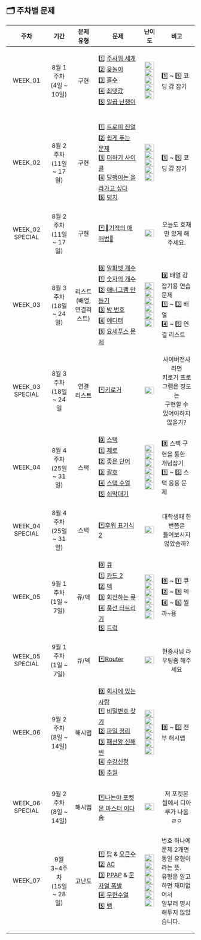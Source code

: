  ## 🗂️ 주차별 문제

| 주차 | 기간 | 문제 유형 | 문제 | 난이도 | 비고 |
|:---:|:---:|:---:|:---:|:---:|:---:|
| WEEK_01 | 8월 1주차 <br> (4일 ~ 10일) | 구현 | <p align=left> 1️⃣ [주사위 세개](https://www.acmicpc.net/problem/2480) <br>  2️⃣ [윷놀이](https://www.acmicpc.net/problem/2490) <br> 3️⃣ [홀수](https://www.acmicpc.net/problem/2576) <br> 4️⃣ [최댓값](https://www.acmicpc.net/problem/2562)  <br> 5️⃣ [일곱 난쟁이](https://www.acmicpc.net/problem/2309) </p> | <p> <img height="20px" width="25px" src="https://static.solved.ac/tier_small/2.svg"/> <br>   <img height="20px" width="25px" src="https://static.solved.ac/tier_small/3.svg"/> <br>   <img height="20px" width="25px" src="https://static.solved.ac/tier_small/3.svg"/> <br>   <img height="20px" width="25px" src="https://static.solved.ac/tier_small/3.svg"/> <br>   <img height="20px" width="25px" src="https://static.solved.ac/tier_small/5.svg"/> </p> | <p align=left> 1️⃣ ~ 5️⃣ 코딩 감 잡기 |
| WEEK_02 | 8월 2주차 <br> (11일 ~ 17일) | 구현 | <p align=left> 1️⃣ [트로피 진열](https://www.acmicpc.net/problem/1668) <br>  2️⃣ [쉽게 푸는 문제](https://www.acmicpc.net/problem/1292) <br> 3️⃣ [더하기 사이클](https://www.acmicpc.net/problem/1110) <br> 4️⃣ [달팽이는 올라가고 싶다](https://www.acmicpc.net/problem/2869)  <br> 5️⃣ [덩치](https://www.acmicpc.net/problem/7568) <br>  </p> | <p> <img height="20px" width="25px" src="https://static.solved.ac/tier_small/4.svg"/> <br>   <img height="20px" width="25px" src="https://static.solved.ac/tier_small/5.svg"/> <br>   <img height="20px" width="25px" src="https://static.solved.ac/tier_small/5.svg"/> <br>   <img height="20px" width="25px" src="https://static.solved.ac/tier_small/5.svg"/> <br>   <img height="20px" width="25px" src="https://static.solved.ac/tier_small/6.svg"/> </p> | <p align=left> 1️⃣ ~ 5️⃣ 코딩 감 잡기 |
| WEEK_02 SPECIAL | 8월 2주차 <br> (11일 ~ 17일) | 구현 | <p align=left> *️⃣[🐜기적의 매매법🐜](https://www.acmicpc.net/problem/20546) </p> |  <img height="20px" width="25px" src="https://static.solved.ac/tier_small/6.svg"/> | 오늘도 호재만 있게 해주세요. |
| WEEK_03 | 8월 3주차<br>(18일 ~ 24일) | 리스트 <br> (배열, 연결리스트) | <p align=left> 0️⃣ [알파벳 개수](https://www.acmicpc.net/problem/10808) <br> 1️⃣ [숫자의 개수](https://www.acmicpc.net/problem/2577) <br>  2️⃣ [애너그램 만들기](https://www.acmicpc.net/problem/1919) <br> 3️⃣ [방 번호](https://www.acmicpc.net/problem/1475) <br> 4️⃣ [에디터](https://www.acmicpc.net/problem/1406)  <br> 5️⃣ [요세푸스 문제](https://www.acmicpc.net/problem/1158) </p> | <p> <img height="20px" width="25px" src="https://static.solved.ac/tier_small/2.svg"/> <br>   <img height="20px" width="25px" src="https://static.solved.ac/tier_small/4.svg"/> <br>   <img height="20px" width="25px" src="https://static.solved.ac/tier_small/4.svg"/> <br>   <img height="20px" width="25px" src="https://static.solved.ac/tier_small/6.svg"/> <br>   <img height="20px" width="25px" src="https://static.solved.ac/tier_small/9.svg"/> <br> <img height="20px" width="25px" src="https://static.solved.ac/tier_small/7.svg"/> </p> | <p align=left> 0️⃣ 배열 감잡기용 연습문제 <br> 1️⃣ ~ 3️⃣ 배열 <br> 4️⃣ ~ 5️⃣ 연결 리스트 </p>|
| WEEK_03 SPECIAL | 8월 3주차<br>(18일 ~ 24일 | 연결 리스트 | <p align=left> *️⃣[키로거](https://www.acmicpc.net/problem/5397) </p> |  <img height="20px" width="25px" src="https://static.solved.ac/tier_small/9.svg"/> |  사이버전사라면 <br> 키로거 프로그램은 정도는 <br> 구현할 수 있어야하지 않을가? |
| WEEK_04 | 8월 4주차<br>(25일 ~ 31일) | 스택 | <p align=left> 0️⃣ [스택](https://www.acmicpc.net/problem/10828) <br>  1️⃣ [제로](https://www.acmicpc.net/problem/10773) <br> 2️⃣ [좋은 단어](https://www.acmicpc.net/problem/3986) <br> 3️⃣ [괄호](https://www.acmicpc.net/problem/9012) <br> 4️⃣ [스택 수열](https://www.acmicpc.net/problem/1874)  <br> 5️⃣ [쇠막대기](https://www.acmicpc.net/problem/10799) </p> | <p> <img height="20px" width="25px" src="https://static.solved.ac/tier_small/7.svg"/> <br> <img height="20px" width="25px" src="https://static.solved.ac/tier_small/7.svg"/> <br>  <img height="20px" width="25px" src="https://static.solved.ac/tier_small/7.svg"/> <br>   <img height="20px" width="25px" src="https://static.solved.ac/tier_small/7.svg"/> <br>   <img height="20px" width="25px" src="https://static.solved.ac/tier_small/9.svg"/> <br> <img height="20px" width="25px" src="https://static.solved.ac/tier_small/9.svg"/> </p> | <p align=left> 0️⃣ 스택 구현을 통한 개념잡기 <br> 1️⃣ ~ 5️⃣ 스택 응용 문제  |
| WEEK_04 SPECIAL | 8월 4주차<br>(25일 ~ 31일) | 스택 | <p align=left> *️⃣[후위 표기식2](https://www.acmicpc.net/problem/1935) </p> |  <img height="20px" width="25px" src="https://static.solved.ac/tier_small/9.svg"/> | 대학생때 한번쯤은 <br> 들어보시지 않았슴까?  |
| WEEK_05 | 9월 1주차<br>(1일 ~ 7일) | 큐/덱 | <p align=left> 0️⃣ [큐](https://www.acmicpc.net/problem/10845) <br>  1️⃣ [카드 2](https://www.acmicpc.net/problem/2164) <br> 2️⃣ [덱](https://www.acmicpc.net/problem/10866) <br> 3️⃣ [회전하는 큐](https://www.acmicpc.net/problem/1021) <br> 4️⃣ [풍선 터트리기](https://www.acmicpc.net/problem/2346)  <br> 5️⃣ [트럭](https://www.acmicpc.net/problem/13335) </p> | <p> <img height="20px" width="25px" src="https://static.solved.ac/tier_small/7.svg"/> <br> <img height="20px" width="25px" src="https://static.solved.ac/tier_small/7.svg"/> <br>  <img height="20px" width="25px" src="https://static.solved.ac/tier_small/7.svg"/> <br>   <img height="20px" width="25px" src="https://static.solved.ac/tier_small/8.svg"/> <br>   <img height="20px" width="25px" src="https://static.solved.ac/tier_small/8.svg"/> <br> <img height="20px" width="25px" src="https://static.solved.ac/tier_small/10.svg"/> </p> | <p align=left> 0️⃣ ~ 1️⃣ 큐 <br> 2️⃣ ~ 3️⃣ 덱 <br> 4️⃣ ~ 5️⃣ 뭘까~용 |
| WEEK_05 SPECIAL |  9월 1주차<br>(1일 ~ 7일) | 큐/덱 | <p align=left> *️⃣[Router](https://www.acmicpc.net/problem/15828) </p> |  <img height="20px" width="25px" src="https://static.solved.ac/tier_small/7.svg"/> | 현중사님 라우팅좀 해주세요 |
| WEEK_06 | 9월 2주차<br>(8일 ~ 14일) | 해시맵 | <p align=left> 0️⃣ [회사에 있는 사람](https://www.acmicpc.net/problem/7785) <br>  1️⃣ [비밀번호 찾기](https://www.acmicpc.net/problem/17219) <br> 2️⃣ [파일 정리](https://www.acmicpc.net/problem/20291) <br> 3️⃣ [패션왕 신해빈](https://www.acmicpc.net/problem/9375) <br> 4️⃣ [수강신청](https://www.acmicpc.net/problem/13414)  <br> 5️⃣ [추월](https://www.acmicpc.net/problem/2002) </p> | <p> <img height="20px" width="25px" src="https://static.solved.ac/tier_small/6.svg"/> <br> <img height="20px" width="25px" src="https://static.solved.ac/tier_small/7.svg"/> <br>  <img height="20px" width="25px" src="https://static.solved.ac/tier_small/8.svg"/> <br>   <img height="20px" width="25px" src="https://static.solved.ac/tier_small/8.svg"/> <br>   <img height="20px" width="25px" src="https://static.solved.ac/tier_small/8.svg"/> <br> <img height="20px" width="25px" src="https://static.solved.ac/tier_small/10.svg"/> </p> | <p align=left> 0️⃣ ~ 5️⃣ 전부 해시맵   |
| WEEK_06 SPECIAL |  9월 2주차<br>(8일 ~ 14일) | 해시맵 | <p align=left> *️⃣[나는야 포켓몬 마스터 이다솜](https://www.acmicpc.net/problem/1620) </p> |  <img height="20px" width="25px" src="https://static.solved.ac/tier_small/7.svg"/> | 저 포켓몬 씰에서 디아루가 나옴 ㄹㅇ |
| WEEK_07 | 9월 3~4주차<br>(15일 ~ 28일) | 고난도 | <p align=left> 1️⃣ [탑](https://www.acmicpc.net/problem/2493) & [오큰수](https://www.acmicpc.net/problem/17298) <br> 2️⃣ [AC](https://www.acmicpc.net/problem/5430) <br> 3️⃣ [PPAP](https://www.acmicpc.net/problem/16120) & [문자열 폭발](https://www.acmicpc.net/problem/9935)<br> 4️⃣ [무한수열](https://www.acmicpc.net/problem/1351)  <br> 5️⃣ [뱀](https://www.acmicpc.net/problem/3190) </p> | <p> <img height="20px" width="25px" src="https://static.solved.ac/tier_small/11.svg"/> <img height="20px" width="25px" src="https://static.solved.ac/tier_small/12.svg"/> <br> <img height="20px" width="25px" src="https://static.solved.ac/tier_small/11.svg"/> <br>  <img height="20px" width="25px" src="https://static.solved.ac/tier_small/12.svg"/> <img height="20px" width="25px" src="https://static.solved.ac/tier_small/12.svg"/>  <br>   <img height="20px" width="25px" src="https://static.solved.ac/tier_small/11.svg"/> <br>   <img height="20px" width="25px" src="https://static.solved.ac/tier_small/12.svg"/> </p> | <p align=left> 번호 하나에 문제 2개면 <br> 동일 유형이라는 뜻. <br> 유형은 알고 하면 재미없어서 <br> 일부러 명시해두지 않았습니다.   |
